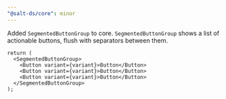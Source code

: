 ```yaml
---
"@salt-ds/core": minor
---
```


Added `SegmentedButtonGroup` to core.
`SegmentedButtonGroup` shows a list of actionable buttons, flush with separators between them.

```tsx
return (
  <SegmentedButtonGroup>
    <Button variant={variant}>Button</Button>
    <Button variant={variant}>Button</Button>
    <Button variant={variant}>Button</Button>
  </SegmentedButtonGroup>
);
```
